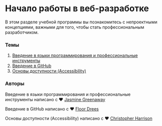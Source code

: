 # Начало работы в веб-разработке

В этом разделе учебной программы вы познакомитесь с непроектными концепциями, важными для того, чтобы стать профессиональным разработчиком.

### Темы

1. [Введение в языки программирования и профессиональные инструменты](../1-intro-to-programming-languages/README.md)
2. [Введение в GitHub](../2-github-basics/README.md)
3. [Основы доступности (Accessibility)](../3-accessibility/README.md)

### Авторы

Введение в языки программирования и профессиональные инструменты написано с ♥️ [Jasmine Greenaway](https://twitter.com/paladique)

Введение в GitHub написано с ♥️ [Floor Drees](https://twitter.com/floordrees)

Основы доступности (Accessibility) написано с ♥️ [Christopher Harrison](https://twitter.com/geektrainer)
